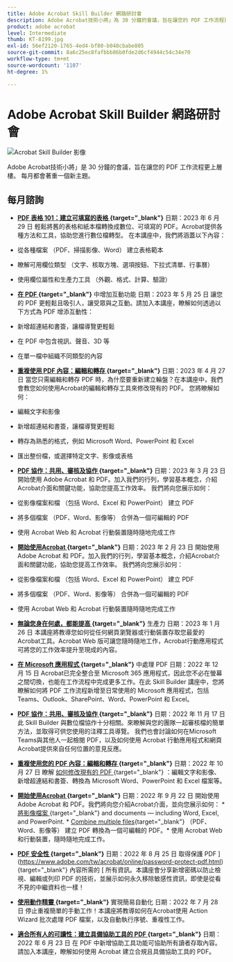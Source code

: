 ```yaml
---
title: Adobe Acrobat Skill Builder 網路研討會
description: Adobe Acrobat技術小將」為 30 分鐘的會議，旨在讓您的 PDF 工作流程更上層樓
product: adobe acrobat
level: Intermediate
thumb: KT-8199.jpg
exl-id: 56ef2120-1765-4ed4-bf80-b048cbabe805
source-git-commit: 8a6c25ec8fafbbb86b0fde2d6cf4944c54c34e70
workflow-type: tm+mt
source-wordcount: '1107'
ht-degree: 1%

---
```


# Adobe Acrobat Skill Builder 網路研討會

![Acrobat Skill Builder 影像](../assets/sbacrobatwebinars.png)

Adobe Acrobat技術小將」是 30 分鐘的會議，旨在讓您的 PDF 工作流程更上層樓。 每月都會著重一個新主題。

## 每月諮詢

* **[PDF 表格 101：建立可填寫的表格 ](https://adobe-acrobat-skill-builder.joinus.adobeevents.com/attendease/networking/experience/795f4bc7-db42-4022-a624-8a53c51174c6/9d685d0f-4a5b-4236-a1ef-081d1403fb41){target="_blank"}**
日期：2023 年 6 月 29 日
輕鬆將舊的表格和紙本檔轉換成數位、可填寫的 PDF。Acrobat提供各種方法和工具，協助您進行數位檔轉型。 在本講座中，我們將涵蓋以下內容：

* 從各種檔案 （PDF、掃描影像、Word） 建立表格範本
* 瞭解可用欄位類型 （文字、核取方塊、選項按鈕、下拉式清單、行事曆）
* 使用欄位屬性和生產力工具 （外觀、格式、計算、驗證）

* **[在 PDF ](https://adobe-acrobat-skill-builder.joinus.adobeevents.com/attendease/networking/experience/4ff4d607-8c9f-47dd-ac4f-3b351a0a0fe3/2eb92255-d963-4ff7-b278-2a95a11db755){target="_blank"}** 中增加互動功能
日期：2023 年 5 月 25 日
讓您的 PDF 更輕鬆且吸引人，讓受眾與之互動。請加入本講座，瞭解如何透過以下方式為 PDF 增添互動性：

* 新增超連結和書簽，讓檔導覽更輕鬆
* 在 PDF 中包含視訊、聲音、3D 等
* 在單一檔中組織不同類型的內容

* **[重複使用 PDF 內容：編輯和轉存 ](https://adobe-acrobat-skill-builder.joinus.adobeevents.com/attendease/networking/experience/aac3b9af-7d54-4ea5-a6fa-61bc7acea87f/8d7341ee-ff0f-492a-b3fd-935bd11d4ed0){target="_blank"}**
日期：2023 年 4 月 27 日
當您只需編輯和轉存 PDF 時，為什麼要重新建立輪盤？在本講座中，我們會教您如何使用Acrobat的編輯和轉存工具來修改現有的 PDF。 您將瞭解如何：

* 編輯文字和影像
* 新增超連結和書簽，讓檔導覽更輕鬆
* 轉存為熟悉的格式，例如 Microsoft Word、PowerPoint 和 Excel
* 匯出整份檔，或選擇特定文字、影像或表格

* **[PDF 協作：共用、審核及協作 ](https://adobe-acrobat-skill-builder.joinus.adobeevents.com/attendease/networking/experience/0ef4709b-0a04-418e-a185-7efdd676c2dd/6a95bece-6f24-46f5-a17f-b408464281be){target="_blank"}**
日期：2023 年 3 月 23 日
開始使用 Adobe Acrobat 和 PDF。加入我們的行列，學習基本概念，介紹Acrobat介面和關鍵功能，協助您提高工作效率。 我們將向您展示如何：

* 從影像檔案和檔 （包括 Word、Excel 和 PowerPoint） 建立 PDF
* 將多個檔案 （PDF、Word、影像等） 合併為一個可編輯的 PDF
* 使用 Acrobat Web 和 Acrobat 行動裝置隨時隨地完成工作

* **[開始使用Acrobat ](https://adobe-acrobat-skill-builder.joinus.adobeevents.com/attendease/networking/experience/5d8acc24-47a1-4db8-b419-8587bfb12708/fe8ec392-f29a-4e25-b7a3-61f48eea45ab){target="_blank"}**
日期：2023 年 2 月 23 日
開始使用 Adobe Acrobat 和 PDF。加入我們的行列，學習基本概念，介紹Acrobat介面和關鍵功能，協助您提高工作效率。 我們將向您展示如何：

* 從影像檔案和檔 （包括 Word、Excel 和 PowerPoint） 建立 PDF
* 將多個檔案 （PDF、Word、影像等） 合併為一個可編輯的 PDF
* 使用 Acrobat Web 和 Acrobat 行動裝置隨時隨地完成工作

* **[無論您身在何處，都能提高 ](https://adobe-acrobat-skill-builder.joinus.adobeevents.com/attendease/networking/experience/9ab6c7a2-5ca2-4670-9a33-2ac11a1cb542/0b591876-aeae-45af-b41a-07a8326043f2){target="_blank"}** 生產力
日期：2023 年 1 月 26 日
本講座將教導您如何從任何網頁瀏覽器或行動裝置存取您最愛的Acrobat工具。Acrobat Web 版可讓您隨時隨地工作，Acrobat行動應用程式可將您的工作效率提升至現成的內容。

* **[在 Microsoft 應用程式 ](https://adobe-acrobat-skill-builder.joinus.adobeevents.com/attendease/networking/experience/f7e3961b-e322-4253-bfa4-ff1957a08d99/c1111644-e958-41bf-ad6e-dffafafa7fa0){target="_blank"}** 中處理 PDF
日期：2022 年 12 月 15 日
Acrobat已完全整合至 Microsoft 365 應用程式，因此您不必在螢幕之間切換，也能在工作流程中完成更多工作。在此 Skill Builder 講座中，您將瞭解如何將 PDF 工作流程新增至日常使用的 Microsoft 應用程式，包括 Teams、Outlook、SharePoint、Word、PowerPoint 和 Excel。

* **[PDF 協作：共用、審核及協作 ](https://adobe-acrobat-skill-builder.joinus.adobeevents.com/attendease/networking/experience/d1eb8544-6268-4855-8500-2370b1e68045/0dd92858-0587-49f4-be60-8d48c140ef39){target="_blank"}**
日期：2022 年 11 月 17 日
此 Skill Builder 與數位檔協作十分相關。來瞭解與您的團隊一起審核檔的簡單方法，並取得可供您使用的注釋工具導覽。 我們也會討論如何在Microsoft Teams與其他人一起檢閱 PDF，以及如何使用 Acrobat 行動應用程式和網頁Acrobat提供來自任何位置的意見反應。

* **[重複使用您的 PDF 內容：編輯和轉存 ](https://adobe-acrobat-skill-builder.joinus.adobeevents.com/attendease/networking/experience/68a9bbf2-91ca-40f0-baa1-812dd0730e0b/48c2399c-7392-4d7d-ba51-f623dead313a){target="_blank"}**
日期：2022 年 10 月 27 日
瞭解 [ 如何修改現有的 PDF ](https://www.adobe.com/tw/acrobat/online/pdf-editor.html) {target="_blank"} ：編輯文字和影像、新增超連結和書簽、轉換為 Microsoft Word、PowerPoint 和 Excel 檔案等。

* **[開始使用Acrobat ](https://adobe-acrobat-skill-builder.joinus.adobeevents.com/attendease/networking/experience/360c9159-3f6f-47ae-8320-d0ad391883e1/e54db15b-af50-40ff-a274-6e927a22c6e7){target="_blank"}**
日期：2022 年 9 月 22 日
開始使用 Adobe Acrobat 和 PDF。我們將向您介紹Acrobat介面，並向您展示如何： * [ 將影像檔案 ](https://www.adobe.com/tw/acrobat/online/convert-pdf.html) {target="_blank"} and documents — including Word, Excel, and PowerPoint. * [Combine multiple files](https://www.adobe.com/tw/acrobat/online/merge-pdf.html){target="_blank"} （PDF、Word、影像等） 建立 PDF 轉換為一個可編輯的 PDF。* 使用 Acrobat Web 和行動裝置，隨時隨地完成工作。

* **[PDF 安全性 ](https://adobe-acrobat-skill-builder.joinus.adobeevents.com/attendease/networking/experience/ad3778d2-f2c3-4966-98ed-8b1bb90e4b2b/180ad785-1b5b-4c80-80ab-1df345f082ff){target="_blank"}**
日期：2022 年 8 月 25 日
取得保護 PDF ](https://www.adobe.com/tw/acrobat/online/password-protect-pdf.html) {target="_blank"} 內容所需的 [ 所有資訊。本講座會分享新增密碼以防止檢視、編輯或列印 PDF 的技術，並展示如何永久移除敏感性資訊，即使是從看不見的中繼資料也一樣！

* **[使用動作精靈 ](https://adobe-acrobat-skill-builder.joinus.adobeevents.com/attendease/networking/experience/45ef14f7-e5e4-4fe0-ba26-905adac092a2/24bf421e-f489-47dc-a5a4-d8d70858348c){target="_blank"}** 實現簡易自動化
日期：2022 年 7 月 28 日
停止重複簡單的手動工作！本講座將教導如何在Acrobat使用 Action Wizard 批次處理 PDF 檔案，以及自動執行序號、重複性工作。

* **[適合所有人的可讀性：建立具備協助工具的 PDF ](https://adobe-acrobat-skill-builder.joinus.adobeevents.com/attendease/networking/experience/18c111bd-9c63-4636-a4fd-8dc045a20423/8484f6c9-e2c9-4e1c-8d03-c2ca1d4db77c){target="_blank"}**
日期：2022 年 6 月 23 日
在 PDF 中新增協助工具功能可協助所有讀者存取內容。請加入本講座，瞭解如何使用 Acrobat 建立合規且具備協助工具的 PDF。